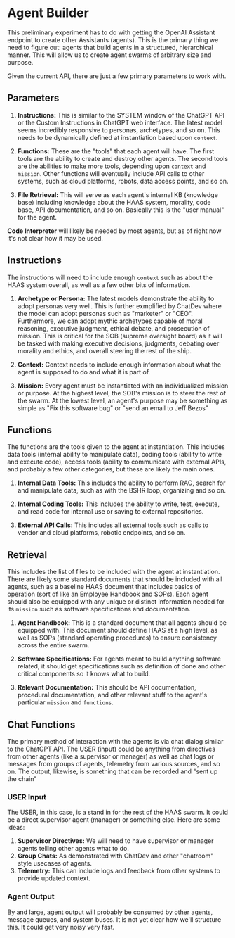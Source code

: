 # Agent Builder

This preliminary experiment has to do with getting the OpenAI Assistant endpoint to create other Assistants (agents). This is the primary thing we need to figure out: agents that build agents in a structured, hierarchical manner. This will allow us to create agent swarms of arbitrary size and purpose.

Given the current API, there are just a few primary parameters to work with.

## Parameters

1. **Instructions:** This is similar to the SYSTEM window of the ChatGPT API or the Custom Instructions in ChatGPT web interface. The latest model seems incredibly responsive to personas, archetypes, and so on. This needs to be dynamically defined at instantiation based upon `context`.

2. **Functions:** These are the "tools" that each agent will have. The first tools are the ability to create and destroy other agents. The second tools are the abilities to make more tools, depending upon `context` and `mission`. Other functions will eventually include API calls to other systems, such as cloud platforms, robots, data access points, and so on.

3. **File Retrieval:** This will serve as each agent's internal KB (knowledge base) including knowledge about the HAAS system, morality, code base, API documentation, and so on. Basically this is the "user manual" for the agent.

**Code Interpreter** will likely be needed by most agents, but as of right now it's not clear how it may be used.

## Instructions

The instructions will need to include enough `context` such as about the HAAS system overall, as well as a few other bits of information.

1. **Archetype or Persona:** The latest models demonstrate the ability to adopt personas very well. This is further exmplified by ChatDev where the model can adopt personas such as "marketer" or "CEO". Furthermore, we can adopt mythic archetypes capable of moral reasoning, executive judgment, ethical debate, and prosecution of mission. This is critical for the SOB (supreme oversight board) as it will be tasked with making executive decisions, judgments, debating over morality and ethics, and overall steering the rest of the ship.

2. **Context:** Context needs to include enough information about what the agent is supposed to do and what it is part of.

3. **Mission:** Every agent must be instantiated with an individualized mission or purpose. At the highest level, the SOB's mission is to steer the rest of the swarm. At the lowest level, an agent's purpose may be something as simple as "Fix this software bug" or "send an email to Jeff Bezos"

## Functions

The functions are the tools given to the agent at instantiation. This includes data tools (internal ability to manipulate data), coding tools (ability to write and execute code), access tools (ability to communicate with external APIs, and probably a few other categories, but these are likely the main ones.

1. **Internal Data Tools:** This includes the ability to perform RAG, search for and manipulate data, such as with the BSHR loop, organizing and so on.

2. **Internal Coding Tools:** This includes the ability to write, test, execute, and read code for internal use or saving to external repositories.

3. **External API Calls:** This includes all external tools such as calls to vendor and cloud platforms, robotic endpoints, and so on.

## Retrieval

This includes the list of files to be included with the agent at instantiation. There are likely some standard documents that should be included with all agents, such as a baseline HAAS document that includes basics of operation (sort of like an Employee Handbook and SOPs). Each agent should also be equipped with any unique or distinct information needed for its `mission` such as software specifications and documentation.

1. **Agent Handbook:** This is a standard document that all agents should be equipped with. This document should define HAAS at a high level, as well as SOPs (standard operating procedures) to ensure consistency across the entire swarm.

2. **Software Specifications:** For agents meant to build anything software related, it should get specifications such as definition of done and other critical components so it knows what to build.

3. **Relevant Documentation:** This should be API documentation, procedural documentation, and other relevant stuff to the agent's particular `mission` and `functions`.

## Chat Functions

The primary method of interaction with the agents is via chat dialog similar to the ChatGPT API. The USER (input) could be anything from directives from other agents (like a supervisor or manager) as well as chat logs or messages from groups of agents, telemetry from various sources, and so on. The output, likewise, is something that can be recorded and "sent up the chain"

### USER Input

The USER, in this case, is a stand in for the rest of the HAAS swarm. It could be a direct supervisor agent (manager) or something else. Here are some ideas:

1. **Supervisor Directives:** We will need to have supervisor or manager agents telling other agents what to do.
2. **Group Chats:** As demonstrated with ChatDev and other "chatroom" style usecases of agents.
3. **Telemetry:** This can include logs and feedback from other systems to provide updated context.

### Agent Output

By and large, agent output will probably be consumed by other agents, message queues, and system buses. It is not yet clear how we'll structure this. It could get very noisy very fast.
